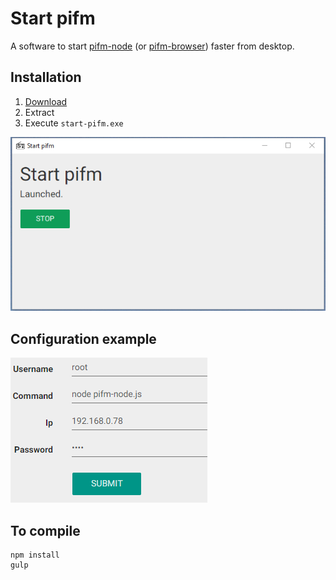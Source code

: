 # Start pifm

A  software to start [pifm-node](https://github.com/cedced19/pifm-node) (or [pifm-browser](https://github.com/cedced19/pifm-browser)) faster from desktop.

## Installation

1. [Download](https://github.com/cedced19/start-pifm/releases/latest)
2. Extract
3. Execute `start-pifm.exe`

![Demo](demo.png)

## Configuration example

![Configuration example](configuration.png)

## To compile

```
npm install
gulp
```
